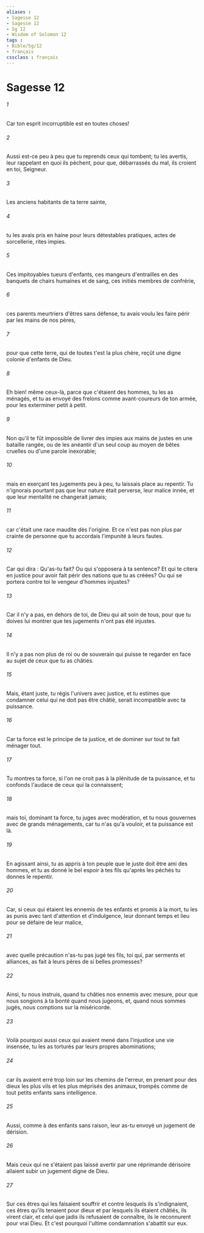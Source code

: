 ```yaml
---
aliases : 
- Sagesse 12
- Sagesse 12
- Sg 12
- Wisdom of Solomon 12
tags : 
- Bible/Sg/12
- français
cssclass : français
---
```


# Sagesse 12

###### 1
Car ton esprit incorruptible est en toutes choses!
###### 2
Aussi est-ce peu à peu que tu reprends ceux qui tombent; tu les avertis, leur rappelant en quoi ils pèchent, pour que, débarrassés du mal, ils croient en toi, Seigneur.
###### 3
Les anciens habitants de ta terre sainte,
###### 4
tu les avais pris en haine pour leurs détestables pratiques, actes de sorcellerie, rites impies.
###### 5
Ces impitoyables tueurs d'enfants, ces mangeurs d'entrailles en des banquets de chairs humaines et de sang, ces initiés membres de confrérie,
###### 6
ces parents meurtriers d'êtres sans défense, tu avais voulu les faire périr par les mains de nos pères,
###### 7
pour que cette terre, qui de toutes t'est la plus chère, reçût une digne colonie d'enfants de Dieu.
###### 8
Eh bien! même ceux-là, parce que c'étaient des hommes, tu les as ménagés, et tu as envoyé des frelons comme avant-coureurs de ton armée, pour les exterminer petit à petit.
###### 9
Non qu'il te fût impossible de livrer des impies aux mains de justes en une bataille rangée, ou de les anéantir d'un seul coup au moyen de bêtes cruelles ou d'une parole inexorable;
###### 10
mais en exerçant tes jugements peu à peu, tu laissais place au repentir. Tu n'ignorais pourtant pas que leur nature était perverse, leur malice innée, et que leur mentalité ne changerait jamais;
###### 11
car c'était une race maudite dès l'origine. Et ce n'est pas non plus par crainte de personne que tu accordais l'impunité à leurs fautes.
###### 12
Car qui dira : Qu'as-tu fait? Ou qui s'opposera à ta sentence? Et qui te citera en justice pour avoir fait périr des nations que tu as créées? Ou qui se portera contre toi le vengeur d'hommes injustes?
###### 13
Car il n'y a pas, en dehors de toi, de Dieu qui ait soin de tous, pour que tu doives lui montrer que tes jugements n'ont pas été injustes.
###### 14
Il n'y a pas non plus de roi ou de souverain qui puisse te regarder en face au sujet de ceux que tu as châtiés.
###### 15
Mais, étant juste, tu régis l'univers avec justice, et tu estimes que condamner celui qui ne doit pas être châtié, serait incompatible avec ta puissance.
###### 16
Car ta force est le principe de ta justice, et de dominer sur tout te fait ménager tout.
###### 17
Tu montres ta force, si l'on ne croit pas à la plénitude de ta puissance, et tu confonds l'audace de ceux qui la connaissent;
###### 18
mais toi, dominant ta force, tu juges avec modération, et tu nous gouvernes avec de grands ménagements, car tu n'as qu'à vouloir, et ta puissance est là.
###### 19
En agissant ainsi, tu as appris à ton peuple que le juste doit être ami des hommes, et tu as donné le bel espoir à tes fils qu'après les péchés tu donnes le repentir.
###### 20
Car, si ceux qui étaient les ennemis de tes enfants et promis à la mort, tu les as punis avec tant d'attention et d'indulgence, leur donnant temps et lieu pour se défaire de leur malice,
###### 21
avec quelle précaution n'as-tu pas jugé tes fils, toi qui, par serments et alliances, as fait à leurs pères de si belles promesses?
###### 22
Ainsi, tu nous instruis, quand tu châties nos ennemis avec mesure, pour que nous songions à ta bonté quand nous jugeons, et, quand nous sommes jugés, nous comptions sur la miséricorde.
###### 23
Voilà pourquoi aussi ceux qui avaient mené dans l'injustice une vie insensée, tu les as torturés par leurs propres abominations;
###### 24
car ils avaient erré trop loin sur les chemins de l'erreur, en prenant pour des dieux les plus vils et les plus méprisés des animaux, trompés comme de tout petits enfants sans intelligence.
###### 25
Aussi, comme à des enfants sans raison, leur as-tu envoyé un jugement de dérision.
###### 26
Mais ceux qui ne s'étaient pas laissé avertir par une réprimande dérisoire allaient subir un jugement digne de Dieu.
###### 27
Sur ces êtres qui les faisaient souffrir et contre lesquels ils s'indignaient, ces êtres qu'ils tenaient pour dieux et par lesquels ils étaient châtiés, ils virent clair, et celui que jadis ils refusaient de connaître, ils le reconnurent pour vrai Dieu. Et c'est pourquoi l'ultime condamnation s'abattit sur eux.
